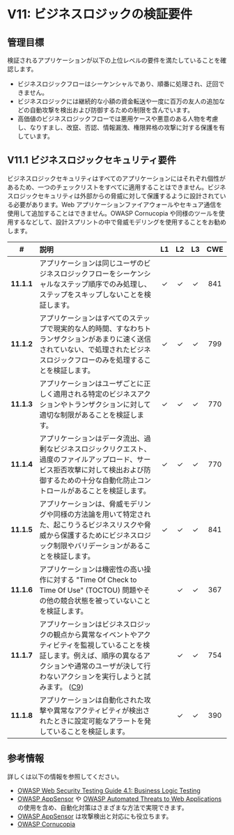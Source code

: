 # V11: ビジネスロジックの検証要件

## 管理目標

検証されるアプリケーションが以下の上位レベルの要件を満たしていることを確認します。

* ビジネスロジックフローはシーケンシャルであり、順番に処理され、迂回できません。
* ビジネスロジックには継続的な小額の資金転送や一度に百万の友人の追加などの自動攻撃を検出および防御するための制限を含んでいます。
* 高価値のビジネスロジックフローでは悪用ケースや悪意のある人物を考慮し、なりすまし、改竄、否認、情報漏洩、権限昇格の攻撃に対する保護を有しています。

## V11.1 ビジネスロジックセキュリティ要件

ビジネスロジックセキュリティはすべてのアプリケーションにはそれぞれ個性があるため、一つのチェックリストをすべてに適用することはできません。ビジネスロジックセキュリティは外部からの脅威に対して保護するように設計されている必要があります。Web アプリケーションファイアウォールやセキュア通信を使用して追加することはできません。OWASP Cornucopia や同様のツールを使用するなどして、設計スプリントの中で脅威モデリングを使用することをお勧めします。

| # | 説明 | L1 | L2 | L3 | CWE |
| :---: | :--- | :---: | :---:| :---: | :---: |
| **11.1.1** | アプリケーションは同じユーザのビジネスロジックフローをシーケンシャルなステップ順序でのみ処理し、ステップをスキップしないことを検証します。 | ✓ | ✓ | ✓ | 841 |
| **11.1.2** | アプリケーションはすべてのステップで現実的な人的時間、すなわちトランザクションがあまりに速く送信されていない、で処理されたビジネスロジックフローのみを処理することを検証します。 | ✓ | ✓ | ✓ | 799 |
| **11.1.3** | アプリケーションはユーザごとに正しく適用される特定のビジネスアクションやトランザクションに対して適切な制限があることを検証します。 | ✓ | ✓ | ✓ | 770 |
| **11.1.4** | アプリケーションはデータ流出、過剰なビジネスロジックリクエスト、過度のファイルアップロード、サービス拒否攻撃に対して検出および防御するための十分な自動化防止コントロールがあることを検証します。 | ✓ | ✓ | ✓ | 770 |
| **11.1.5** | アプリケーションは、脅威モデリングや同様の方法論を用いて特定された、起こりうるビジネスリスクや脅威から保護するためにビジネスロジック制限やバリデーションがあることを検証します。 | ✓ | ✓ | ✓ | 841 |
| **11.1.6** | アプリケーションは機密性の高い操作に対する "Time Of Check to Time Of Use" (TOCTOU) 問題やその他の競合状態を被っていないことを検証します。 | | ✓ | ✓ | 367 |
| **11.1.7** | アプリケーションはビジネスロジックの観点から異常なイベントやアクティビティを監視していることを検証します。例えば、順序の異なるアクションや通常のユーザが決して行わないアクションを実行しようと試みます。 ([C9](https://owasp.org/www-project-proactive-controls/#div-numbering)) | | ✓ | ✓ | 754 |
| **11.1.8** | アプリケーションは自動化された攻撃や異常なアクティビティが検出されたときに設定可能なアラートを発していることを検証します。 | | ✓ | ✓ | 390 |

## 参考情報

詳しくは以下の情報を参照してください。

* [OWASP Web Security Testing Guide 4.1: Business Logic Testing](https://owasp.org/www-project-web-security-testing-guide/v41/4-Web_Application_Security_Testing/10-Business_Logic_Testing/README.html)
* [OWASP AppSensor](https://github.com/jtmelton/appsensor) や [OWASP Automated Threats to Web Applications](https://owasp.org/www-project-automated-threats-to-web-applications/) の使用を含め、自動化対策はさまざまな方法で実現できます。
* [OWASP AppSensor](https://github.com/jtmelton/appsensor) は攻撃検出と対応にも役立ちます。
* [OWASP Cornucopia](https://owasp.org/www-project-cornucopia/)
